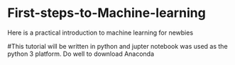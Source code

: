 # First-steps-to-Machine-learning
Here is a practical introduction to machine learning for newbies

#This tutorial will be written in python and jupter notebook was used as the python 3 platform. Do well to download Anaconda

